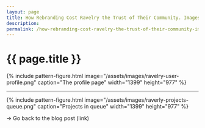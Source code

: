 ```yaml
---
layout: page
title: How Rebranding Cost Ravelry the Trust of Their Community. Images
description:
permalink: /how-rebranding-cost-ravelry-the-trust-of-their-community-images/
---
```

# {{ page.title }}

{% include pattern-figure.html image="/assets/images/ravelry-user-profile.png" caption="The profile page" width="1399" height="977" %}

---

{% include pattern-figure.html image="/assets/images/raverly-projects-queue.png" caption="Projects in queue" width="1399" height="977" %}

&rarr; Go back to the blog post (link)